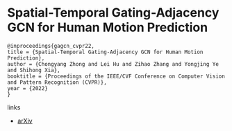 # Spatial-Temporal Gating-Adjacency GCN for Human Motion Prediction

```
@inproceedings{gagcn_cvpr22,
title = {Spatial-Temporal Gating-Adjacency GCN for Human Motion Prediction},
author = {Chongyang Zhong and Lei Hu and Zihao Zhang and Yongjing Ye and Shihong Xia},
booktitle = {Proceedings of the IEEE/CVF Conference on Computer Vision and Pattern Recognition (CVPR)},
year = {2022}
}
```

links
- [arXiv](https://arxiv.org/abs/2203.01474)
